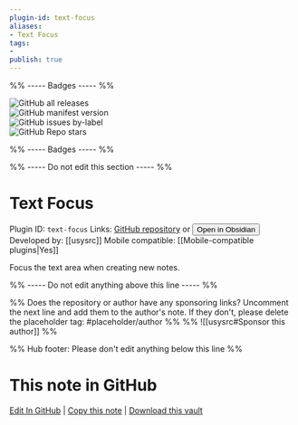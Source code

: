 ```yaml
---
plugin-id: text-focus
aliases:
- Text Focus
tags: 
- 
publish: true
---
```


%% ----- Badges ----- %%

![GitHub all releases](https://img.shields.io/github/downloads/usysrc/obsidian-text-focus-plugin/total?color=573E7A&logo=github&style=for-the-badge)   
![GitHub manifest version](https://img.shields.io/github/manifest-json/v/usysrc/obsidian-text-focus-plugin?color=573E7A&logo=github&style=for-the-badge)   
![GitHub issues by-label](https://img.shields.io/github/issues/usysrc/obsidian-text-focus-plugin/help%20wanted?color=573E7A&logo=github&style=for-the-badge)   
![GitHub Repo stars](https://img.shields.io/github/stars/usysrc/obsidian-text-focus-plugin?color=573E7A&logo=github&style=for-the-badge)

%% ----- Badges ----- %%

%% ----- Do not edit this section ----- %%

# Text Focus

Plugin ID: `text-focus`
Links: [GitHub repository](https://github.com/usysrc/obsidian-text-focus-plugin) or [<button id=HH>Open in Obsidian</button>](obsidian://show-plugin?id=text-focus)
Developed by: [[usysrc]]
Mobile compatible: [[Mobile-compatible plugins|Yes]]

Focus the text area when creating new notes.

%% ----- Do not edit anything above this line ----- %% 

%% Does the repository or author have any sponsoring links? Uncomment the next line and add them to the author's note. If they don't, please delete the placeholder tag: #placeholder/author %%
%% ![[usysrc#Sponsor this author]] %%

%% Hub footer: Please don't edit anything below this line %%

# This note in GitHub

<span class="git-footer">[Edit In GitHub](https://github.dev/obsidian-community/obsidian-hub/blob/main/02%20-%20Community%20Expansions/02.05%20All%20Community%20Expansions/Plugins/text-focus.md "git-hub-edit-note") | [Copy this note](https://raw.githubusercontent.com/obsidian-community/obsidian-hub/main/02%20-%20Community%20Expansions/02.05%20All%20Community%20Expansions/Plugins/text-focus.md "git-hub-copy-note") | [Download this vault](https://github.com/obsidian-community/obsidian-hub/archive/refs/heads/main.zip "git-hub-download-vault") </span>
